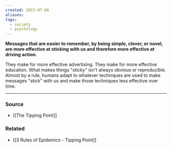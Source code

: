 ```yaml
---
created: 2023-07-08
aliases: 
tags:
  - society
  - psychology
---
```

**Messages that are easier to remember, by being simple, clever, or novel, are more effective at sticking with us and therefore more effective at driving action.**

They make for more effective advertising. They make for more effective education. What makes things "sticky" isn't always obvious or reproducible. Almost by a rule, humans adapt to whatever techniques are used to make messages "stick" with us and make those techniques less effective over time.

****
### Source
- [[The Tipping Point]]

### Related
- [[3 Rules of Epidemics - Tipping Point]]